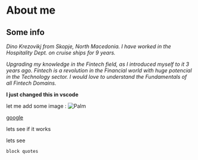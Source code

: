 # About me 

## Some info

*Dino Krezovikj from Skopje, North Macedonia. I have worked in the Hospitality Dept. on cruise ships for 9 years.*
  
  *Upgrading my knowledge in the Fintech field, as I introduced myself to it 3 years ago.*
  *Fintech is a revolution in the Financial world with huge potencial in the Technology sector.*
  *I would love to understand the Fundamentals of all Fintech Domains.*

 **I just changed this in vscode**

 let me add some image : ![Palm](https://cdn.britannica.com/24/162724-050-6C219853/Date-palm.jpg)

[google](http://google.com) 

lets see if it works 

lets see

`block quotes` 


